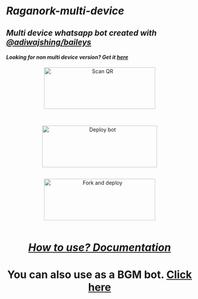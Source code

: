 # _Raganork-multi-device_
## _Multi device whatsapp bot created with [@adiwajshing/baileys](https://github.com/adiwajshing/Baileys)_
#### _Looking for non multi device version? Get it [here](https://github.com/souravkl11/raganork-legacy)_
<!---## Readme first before using 👇❌
### (Due to the removal of heroku-github integration, this project is currently unable to deploy to heroku servers. As of this, existing users also couldn't update their bots.)
Visit [Heroku status site](https://status.heroku.com) for more details
<br>
-->
<div align="center">
  
<a href="https://raganork-qr.herokuapp.com/api/raganork-qr"><img align="center" src="https://www.linkpicture.com/q/20220711_172406.png" alt="Scan QR" height="112" width="300" /></a>
<br>
<div>
<br>
  
<a href="https://heroku.com/deploy?template=https://github.com/YSMIDHUN/APARNA_V3_MD.git)" target="blank"><img align="center" src="https://www.linkpicture.com/q/20220711_172506.png" alt="Deploy bot" height="112" width="310" /></a>
  <div>
<br>
<a href="https://github.com/YSMIDHUN/APARNA_V3_MD/fork"><img align="center" src="https://www.linkpicture.com/q/20220711_173251.png" alt="Fork and deploy" height="112" width="300" /></a>
<div>
  <br>

# _[How to use? Documentation](https://github.com/souravkl11/raganork-md/wiki/Raganork-Documentation)_

# You can also use as a BGM bot. [Click here](https://github.com/souravkl11/raganork-md/wiki/Docs#how-to-set-up-bgm-bot)
